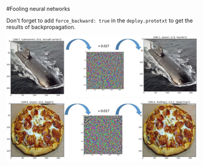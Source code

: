 #Fooling neural networks


Don't forget to add `force_backward: true` in the `deploy.prototxt` to get the results of backpropagation.

<p align="center">
<img src="fool.submarine.jpg" width="800"/>
<img src="fool.pizza.jpg" width="800"/>
</p>
